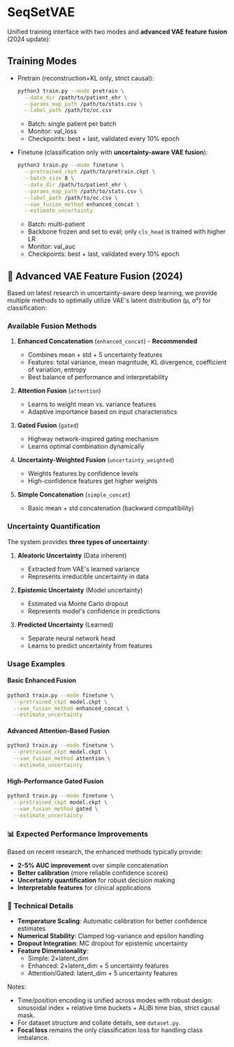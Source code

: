 # SeqSetVAE

Unified training interface with two modes and **advanced VAE feature fusion** (2024 update):

## Training Modes

- Pretrain (reconstruction+KL only, strict causal):
  ```bash
  python3 train.py --mode pretrain \
    --data_dir /path/to/patient_ehr \
    --params_map_path /path/to/stats.csv \
    --label_path /path/to/oc.csv
  ```
  - Batch: single patient per batch
  - Monitor: val_loss
  - Checkpoints: best + last, validated every 10% epoch

- Finetune (classification only with **uncertainty-aware VAE fusion**):
  ```bash
  python3 train.py --mode finetune \
    --pretrained_ckpt /path/to/pretrain.ckpt \
    --batch_size 8 \
    --data_dir /path/to/patient_ehr \
    --params_map_path /path/to/stats.csv \
    --label_path /path/to/oc.csv \
    --vae_fusion_method enhanced_concat \
    --estimate_uncertainty
  ```
  - Batch: multi-patient
  - Backbone frozen and set to eval; only `cls_head` is trained with higher LR
  - Monitor: val_auc
  - Checkpoints: best + last, validated every 10% epoch

## 🚀 Advanced VAE Feature Fusion (2024)

Based on latest research in uncertainty-aware deep learning, we provide multiple methods to optimally utilize VAE's latent distribution (μ, σ²) for classification:

### Available Fusion Methods

1. **Enhanced Concatenation** (`enhanced_concat`) - **Recommended**
   - Combines mean + std + 5 uncertainty features
   - Features: total variance, mean magnitude, KL divergence, coefficient of variation, entropy
   - Best balance of performance and interpretability

2. **Attention Fusion** (`attention`)
   - Learns to weight mean vs. variance features
   - Adaptive importance based on input characteristics

3. **Gated Fusion** (`gated`)
   - Highway network-inspired gating mechanism
   - Learns optimal combination dynamically

4. **Uncertainty-Weighted Fusion** (`uncertainty_weighted`)
   - Weights features by confidence levels
   - High-confidence features get higher weights

5. **Simple Concatenation** (`simple_concat`)
   - Basic mean + std concatenation (backward compatibility)

### Uncertainty Quantification

The system provides **three types of uncertainty**:

1. **Aleatoric Uncertainty** (Data inherent)
   - Extracted from VAE's learned variance
   - Represents irreducible uncertainty in data

2. **Epistemic Uncertainty** (Model uncertainty)
   - Estimated via Monte Carlo dropout
   - Represents model's confidence in predictions

3. **Predicted Uncertainty** (Learned)
   - Separate neural network head
   - Learns to predict uncertainty from features

### Usage Examples

#### Basic Enhanced Fusion
```bash
python3 train.py --mode finetune \
  --pretrained_ckpt model.ckpt \
  --vae_fusion_method enhanced_concat \
  --estimate_uncertainty
```

#### Advanced Attention-Based Fusion
```bash
python3 train.py --mode finetune \
  --pretrained_ckpt model.ckpt \
  --vae_fusion_method attention \
  --estimate_uncertainty
```

#### High-Performance Gated Fusion
```bash
python3 train.py --mode finetune \
  --pretrained_ckpt model.ckpt \
  --vae_fusion_method gated \
  --estimate_uncertainty
```

### 📊 Expected Performance Improvements

Based on recent research, the enhanced methods typically provide:
- **2-5% AUC improvement** over simple concatenation
- **Better calibration** (more reliable confidence scores)
- **Uncertainty quantification** for robust decision making
- **Interpretable features** for clinical applications

### 🔧 Technical Details

- **Temperature Scaling**: Automatic calibration for better confidence estimates
- **Numerical Stability**: Clamped log-variance and epsilon handling
- **Dropout Integration**: MC dropout for epistemic uncertainty
- **Feature Dimensionality**: 
  - Simple: 2×latent_dim
  - Enhanced: 2×latent_dim + 5 uncertainty features
  - Attention/Gated: latent_dim + 5 uncertainty features

Notes:
- Time/position encoding is unified across modes with robust design: sinusoidal index + relative time buckets + ALiBi time bias, strict causal mask.
- For dataset structure and collate details, see `dataset.py`.
- **Focal loss** remains the only classification loss for handling class imbalance.